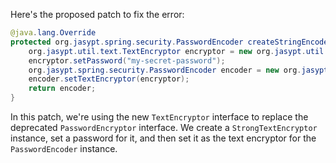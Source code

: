 Here's the proposed patch to fix the error:
```java
@java.lang.Override
protected org.jasypt.spring.security.PasswordEncoder createStringEncoder() {
    org.jasypt.util.text.TextEncryptor encryptor = new org.jasypt.util.text.StrongTextEncryptor();
    encryptor.setPassword("my-secret-password");
    org.jasypt.spring.security.PasswordEncoder encoder = new org.jasypt.spring.security.PasswordEncoder();
    encoder.setTextEncryptor(encryptor);
    return encoder;
}
```
In this patch, we're using the new `TextEncryptor` interface to replace the deprecated `PasswordEncryptor` interface. We create a `StrongTextEncryptor` instance, set a password for it, and then set it as the text encryptor for the `PasswordEncoder` instance.